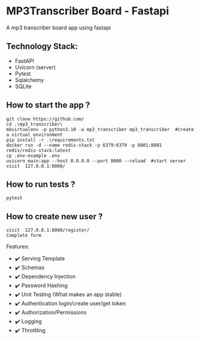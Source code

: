 # MP3Transcriber Board - Fastapi
A mp3 transcriber board app using fastapi

## Technology Stack:
* FastAPI
* Uvicorn (server)
* Pytest
* Sqlalchemy
* SQLite


## How to start the app ?
```
git clone https://github.com/
cd .\mp3_transcriber\
mkvirtualenv -p python3.10 -a mp3_transcriber mp3_transcriber  #create a virtual environment
pip install -r .\requirements.txt
docker run -d --name redis-stack -p 6379:6379 -p 8001:8001 redis/redis-stack:latest
cp .env-example .env
uvicorn main:app --host 0.0.0.0 --port 8000 --reload  #start server
visit  127.0.0.1:8000/
```

## How to run tests ?
```
pytest
```

## How to create new user ?
```
visit  127.0.0.1:8000/register/
Complete form
```

Features:
 - ✔️ Serving Template
 - ✔️ Schemas
 - ✔️ Dependency Injection
 - ✔️ Password Hashing
 - ✔️ Unit Testing (What makes an app stable)
 - ✔️ Authentication login/create user/get token
 - ✔️ Authorization/Permissions 
 - ✔️ Logging
 - ✔️ Throttling

